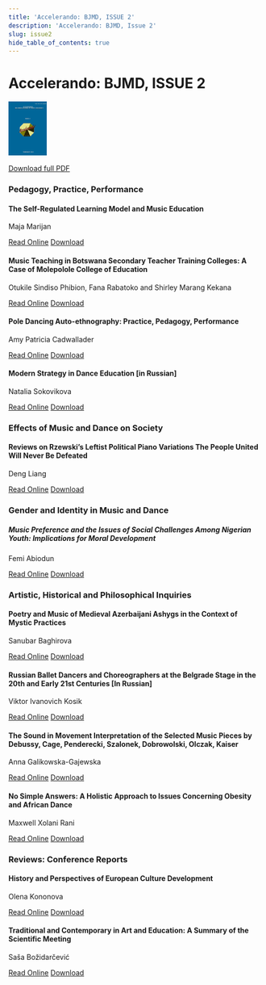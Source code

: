 ```yaml
---
title: 'Accelerando: BJMD, ISSUE 2'
description: 'Accelerando: BJMD, Issue 2'
slug: issue2
hide_table_of_contents: true
---
```


# Accelerando: BJMD, ISSUE 2

<!-- truncate -->

![Accelerndo: BJMD, Issue 2](accelerandoBJMD2017.png)

[Download full PDF](https://accelerandobjmd.weebly.com/uploads/6/9/5/0/6950835/issue_2_pdf.pdf)

### Pedagogy, Practice, Performance

#### The Self-Regulated Learning Model and Music Education

Maja Marijan

[Read Online](/articles/issue2/the-self-regulated-learning-model-and-music-education) [Download](https://drive.google.com/file/d/0B-3gNmXhRJqfMGNxQWFrblZpcTQ/view?usp=sharing&resourcekey=0-ECgc82thMP2QXBmLlWpBsg)

#### Music Teaching in Botswana Secondary Teacher Training Colleges: A Case of Molepolole College of Education

Otukile Sindiso Phibion, Fana Rabatoko and Shirley Marang Kekana

[Read Online](/articles/issue2/music-teaching-in-botswana) [Download](https://drive.google.com/file/d/0B-3gNmXhRJqfUVpWZnJhVUk5WXc/view?usp=drive_link&resourcekey=0-CccB8-rlxM69XsTjuAOUDQ)

#### Pole Dancing Auto-ethnography: Practice, Pedagogy, Performance

Amy Patricia Cadwallader

[Read Online](/articles/issue2/the-categorical-perception-of-music-scale) [Download](https://drive.google.com/file/d/0B-3gNmXhRJqfbmdSdWdMR0NfbWc/view?usp=sharing&resourcekey=0-jcvD-9piQLNlNbw7PpXldA)

#### Modern Strategy in Dance Education [in Russian]

Natalia Sokovikova

[Read Online](/articles/issue2/the-perception-and-organization-of-time-in-music) [Download](https://drive.google.com/file/d/0B-3gNmXhRJqfT3Q4UGg1cF9lNGc/view?usp=drive_link&resourcekey=0-RZ-fekhktOO0r_DtDfTVgA)

### Effects of Music and Dance on Society

#### Reviews on Rzewski’s Leftist Political Piano Variations ​The People United Will Never Be Defeated

Deng Liang

[Read Online](/articles/issue2/traditional-societies-of-african-lobi-peoples-and-environmental-issues) [Download](https://drive.google.com/file/d/0B-3gNmXhRJqfa0V6NE9lcW5Kak0/view?usp=sharing&resourcekey=0-5p7U4rc2DAT1EbfKsoBsjg)

### Gender and Identity in Music and Dance

##### Music Preference and the Issues of Social Challenges Among Nigerian Youth: Implications for Moral Development

Femi Abiodun

[Read Online](/articles/issue2/gender-issues-and-embodiment-of-national-identity) [Download](https://drive.google.com/file/d/0B-3gNmXhRJqfZzBVZXJsS2VoYnc/view?usp=sharing&resourcekey=0-TbBD8K7A1Ej2sqHRkiXsIg)

### Artistic, Historical and Philosophical Inquiries

#### Poetry and Music of Medieval Azerbaijani Ashygs in the Context of Mystic Practices

Sanubar Baghirova

[Read Online](/articles/issue2/baleti-za-decu-u-srpskom-narodnom-pozorištu) [Download](https://drive.google.com/file/d/0B-3gNmXhRJqfcWhQaFpSZk1yVXM/view?usp=drive_link&resourcekey=0-1tAIjRTUAeOLi9WvlMlQvA)

#### Russian Ballet Dancers and Choreographers at the Belgrade Stage in the 20th and Early 21st Centuries [In Russian]

Viktor Ivanovich Kosik

[Read Online](/articles/issue2/maga-magazinovic-the-main-concepts-of-modern-dance) [Download](https://drive.google.com/file/d/0B-3gNmXhRJqfQndYOVdtbmxuMkk/view?usp=drive_link&resourcekey=0-tnNLXvAimkc7mvqe5vg5Mw)

#### The Sound in Movement Interpretation of the Selected Music Pieces by Debussy, Cage, Penderecki, Szalonek, Dobrowolski, Olczak, Kaiser

Anna Galikowska-Gajewska

[Read Online](/articles/issue2/smiljana-mandukic-the-beginning-of-modern-dance) [Download](https://drive.google.com/file/d/0B-3gNmXhRJqfR0hIQW0zb2tMQVk/view?usp=drive_link&resourcekey=0-hsp2S4wsI7775Aveqoi4-g)

#### No Simple Answers: A Holistic Approach to Issues Concerning Obesity and African Dance

Maxwell Xolani Rani

[Read Online](/articles/issue2/ower-limb-flexibility-and-risk-of-injury-in-professional-dancers) [Download](https://drive.google.com/file/d/0B-3gNmXhRJqfeUZQVXFlbk4zVVU/view?usp=drive_link&resourcekey=0-wU8nQyI58j2bjAlrkss-lw)

### Reviews: Conference Reports

#### History and Perspectives of European Culture Development

Olena Kononova

[Read Online](/articles/issue2/ower-limb-flexibility-and-risk-of-injury-in-professional-dancers) [Download](https://drive.google.com/file/d/0B-3gNmXhRJqfZEJxOFA3STZQREk/view?usp=drive_link&resourcekey=0-6ZNTDSrXULhfhIg9KSRKZg)

#### Traditional and Contemporary in Art and Education: A Summary of the Scientific Meeting

Saša Božidarčević

[Read Online](/articles/issue2/ower-limb-flexibility-and-risk-of-injury-in-professional-dancers) [Download](https://drive.google.com/file/d/0B-3gNmXhRJqfUG9xS05vTlh6UzA/view?usp=drive_link&resourcekey=0-yaIeWrzJJ2U1mBaEcEym-Q)
